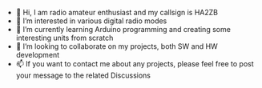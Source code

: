 - 👋 Hi, I am radio amateur enthusiast and my callsign is HA2ZB
- 👀 I’m interested in various digital radio modes
- 🌱 I’m currently learning Arduino programming and creating some interesting units from scratch
- 💞️ I’m looking to collaborate on my projects, both SW and HW development
- 📫 If you want to contact me about any projects, please feel free to post your message to the related Discussions
  
<!---
HA2ZB/HA2ZB is a ✨ special ✨ repository because its `README.md` (this file) appears on your GitHub profile.
You can click the Preview link to take a look at your changes.
--->
